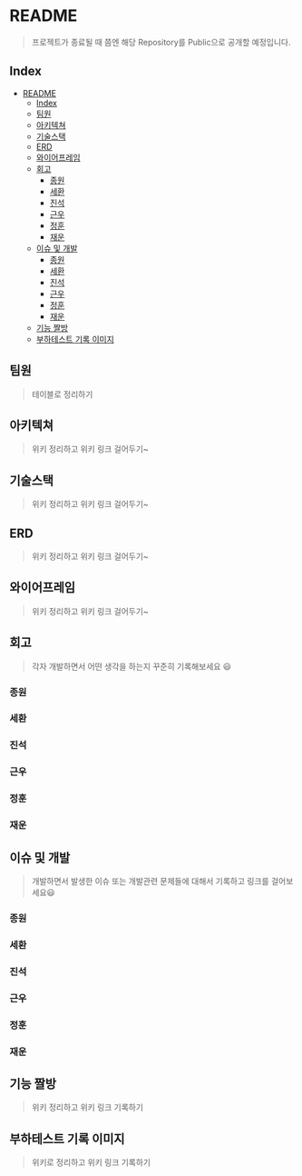 # README

> 프로젝트가 종료될 때 쯤엔 해당 Repository를 Public으로 공개할 예정입니다.

## Index

- [README](#readme)
  - [Index](#index)
  - [팀원](#팀원)
  - [아키텍쳐](#아키텍쳐)
  - [기술스택](#기술스택)
  - [ERD](#erd)
  - [와이어프레임](#와이어프레임)
  - [회고](#회고)
    - [종원](#종원)
    - [세환](#세환)
    - [진석](#진석)
    - [근우](#근우)
    - [정훈](#정훈)
    - [재운](#재운)
  - [이슈 및 개발](#이슈-및-개발)
    - [종원](#종원-1)
    - [세환](#세환-1)
    - [진석](#진석-1)
    - [근우](#근우-1)
    - [정훈](#정훈-1)
    - [재운](#재운-1)
  - [기능 짤방](#기능-짤방)
  - [부하테스트 기록 이미지](#부하테스트-기록-이미지)

## 팀원

> 테이블로 정리하기

## 아키텍쳐

> 위키 정리하고 위키 링크 걸어두기~

## 기술스택

> 위키 정리하고 위키 링크 걸어두기~

## ERD

> 위키 정리하고 위키 링크 걸어두기~

## 와이어프레임

> 위키 정리하고 위키 링크 걸어두기~

## 회고

> 각자 개발하면서 어떤 생각을 하는지 꾸준히 기록해보세요 😃

### 종원

### 세환

### 진석

### 근우

### 정훈

### 재운

## 이슈 및 개발

> 개발하면서 발생한 이슈 또는 개발관련 문제들에 대해서 기록하고 링크를 걸어보세요😃

### 종원

### 세환

### 진석

### 근우

### 정훈

### 재운

## 기능 짤방

> 위키 정리하고 위키 링크 기록하기

## 부하테스트 기록 이미지

> 위키로 정리하고 위키 링크 기록하기
